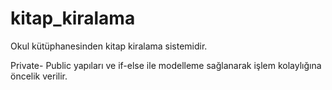 # kitap_kiralama
Okul kütüphanesinden kitap kiralama sistemidir.

Private- Public yapıları ve if-else ile modelleme sağlanarak işlem kolaylığına öncelik verilir.
